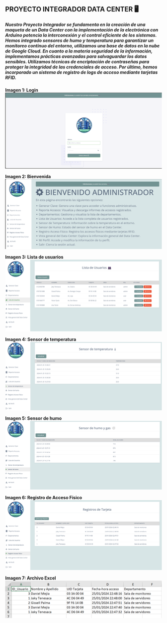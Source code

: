 ## PROYECTO INTEGRADOR  DATA CENTER 🖥️

##### Nuestro Proyecto Integrador se fundamenta en la creación de una maqueta de un Data Center con la implementación de la electrónica con Arduino potencia la interconexión y el control eficiente de los sistemas. Hemos integrado sensores de humo y temperatura para garantizar un monitoreo continuo del entorno, utilizamos una base de datos en la nube de Google Cloud. En cuanto a la materia seguridad de la información, implementamos prácticas avanzadas para salvaguardar los datos sensibles. Utilizamos técnicas de encriptación de contraseñas para proteger la integridad de las credenciales de acceso. Por último, hemos incorporado un sistema de registro de logs de acceso mediante tarjetas RFID. 

 **Imagen 1: Login**
   ![Los usuarios y administradores deben ingresar con su número de cédula y contraseña](https://raw.githubusercontent.com/Gissellpalma/Gissellpalma.github.io/main/imagenes/im1.png)

 **Imagen 2: Bienvenida**
   ![Si su rol es administrador observará un mensaje de bienvenida, de la misma forma si es usuario](https://raw.githubusercontent.com/Gissellpalma/Gissellpalma.github.io/main/imagenes/im2.png)

 **Imagen 3: Lista de usuarios**
   ![En la siguiente tabla se muestran los usuarios registrados en nuestra base de datos](https://raw.githubusercontent.com/Gissellpalma/Gissellpalma.github.io/main/imagenes/im3.png)

 **Imagen 4: Sensor de temperatura**
   ![Datos obtenidos por el sensor cada que detecta un nivel de temperatura mayor a los 25°](https://raw.githubusercontent.com/Gissellpalma/Gissellpalma.github.io/main/imagenes/im4.png)

 **Imagen 5: Sensor de humo**
   ![Datos  obtenidos por el sensor cada que detecta un nivel de humo superior a 500](https://raw.githubusercontent.com/Gissellpalma/Gissellpalma.github.io/main/imagenes/im5.png)

 **Imagen 6: Registro de Acceso Físico**
   ![En esta tabla se registra datos cada vez que un usuario ingrese al data center mediante la tarjera](https://raw.githubusercontent.com/Gissellpalma/Gissellpalma.github.io/main/imagenes/im6.png)

 **Imagen 7: Archivo Excel**
   ![El archivo Excel contiene información o un reporte de acceso al data ceneter](https://raw.githubusercontent.com/Gissellpalma/Gissellpalma.github.io/main/imagenes/im7.png)
